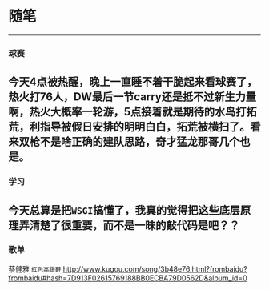 # 随笔
----
### 球赛
今天4点被热醒，晚上一直睡不着干脆起来看球赛了，热火打76人，DW最后一节carry还是抵不过新生力量啊，热火大概率一轮游，5点接着就是期待的水鸟打拓荒，利指导被假日安排的明明白白，拓荒被横扫了。看来双枪不是啥正确的建队思路，奇才猛龙那哥几个也是。
----
### 学习
今天总算是把``WSGI``搞懂了，我真的觉得把这些底层原理弄清楚了很重要，而不是一昧的敲代码是吧？？
---
### 歌单
蔡健雅 ``红色高跟鞋`` <http://www.kugou.com/song/3b48e76.html?frombaidu?frombaidu#hash=7D913F02615769188BB0ECBA79D0562D&album_id=0>
